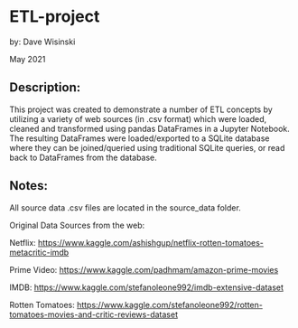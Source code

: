 # ETL-project

by: Dave Wisinski

May 2021

## Description:
This project was created to demonstrate a number of ETL concepts by utilizing a variety of web sources (in .csv format) which were loaded, cleaned and transformed using pandas DataFrames in a Jupyter Notebook. The resulting DataFrames were loaded/exported to a SQLite database where they can be joined/queried using traditional SQLite queries, or read back to DataFrames from the database.

## Notes:

All source data .csv files are located in the source_data folder.

Original Data Sources from the web:

Netflix: https://www.kaggle.com/ashishgup/netflix-rotten-tomatoes-metacritic-imdb

Prime Video: https://www.kaggle.com/padhmam/amazon-prime-movies

IMDB: https://www.kaggle.com/stefanoleone992/imdb-extensive-dataset

Rotten Tomatoes: https://www.kaggle.com/stefanoleone992/rotten-tomatoes-movies-and-critic-reviews-dataset
